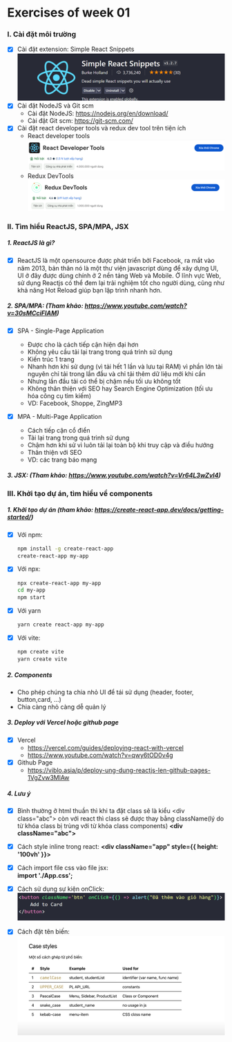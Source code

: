 # Exercises of week 01
### I. Cài đặt môi trường  
- [x] Cài đặt extension: Simple React Snippets 
    ![alt text](./ex01-img01.png)
- [x] Cài đặt NodeJS và Git scm
    - Cài đặt NodeJS: https://nodejs.org/en/download/
    - Cài đặt Git scm: https://git-scm.com/
- [x] Cài đặt react developer tools và redux dev tool trên tiện ích
    - React developer tools
    ![alt text](./ex01-img02.png)
    - Redux DevTools
    ![alt text](./ex01-img03.png)
### II. Tìm hiểu ReactJS, SPA/MPA, JSX
##### 1. ReactJS là gì?
 - [x] ReactJS là một opensource được phát triển bởi Facebook, ra mắt vào năm 2013, bản thân nó là một thư viện javascript dùng để xây dựng UI, UI ở đây được dùng chính ở 2 nền tảng Web và Mobile. Ở lĩnh vực Web, sử dụng Reactjs có thể đem lại trải nghiệm tốt cho người dùng, cũng như khả năng Hot Reload giúp bạn lập trình nhanh hơn.
##### 2. SPA/MPA: (Tham khảo: https://www.youtube.com/watch?v=30sMCciFIAM)
- [x] SPA - Single-Page Application
    - Được cho là cách tiếp cận hiện đại hơn
    - Không yêu cầu tải lại trang trong quá trình sử dụng
    - Kiến trúc 1 trang
    - Nhanh hơn khi sử dụng (vì tải hết 1 lần và lưu tại RAM) vì phần lớn tài nguyên chỉ tải trong lần đầu và chỉ tải thêm dữ liệu mới khi cần
    - Nhưng lần đầu tải có thể bị chậm nếu tối ưu không tốt
    - Không thân thiện với SEO hay Search Engine Optimization (tối ưu hóa công cụ tìm kiếm)
    - VD: Facebook, Shoppe, ZingMP3

- [x] MPA - Multi-Page Application
    - Cách tiếp cận cổ điển
    - Tải lại trang trong quá trình sử dụng
    - Chậm hơn khi sử vì luôn tải lại toàn bộ khi truy cập và điều hướng
    - Thân thiện với SEO
    - VD: các trang báo mạng
##### 3. JSX: (Tham khảo: https://www.youtube.com/watch?v=Vr64L3wZvl4)
### III. Khởi tạo dự án, tìm hiểu về components
##### 1. Khởi tạo dự án (tham khảo: https://create-react-app.dev/docs/getting-started/)
- [x] Với npm: 
    ```sh
    npm install -g create-react-app
    create-react-app my-app
    ```
- [x] Với npx:
    ```sh
    npx create-react-app my-app
    cd my-app
    npm start
    ```
- [x] Với yarn
    ```sh
    yarn create react-app my-app
    ```
- [x] Với vite:
    ```sh
    npm create vite
    yarn create vite
    ```

##### 2. Components
- Cho phép chúng ta chia nhỏ UI để tái sử dụng (header, footer, button,card, …)
- Chia càng nhỏ càng dễ quản lý

##### 3. Deploy với Vercel hoặc github page
- [x] Vercel
    - https://vercel.com/guides/deploying-react-with-vercel
    - https://www.youtube.com/watch?v=qwy6tOD0v4g
- [x] Github Page
    - https://viblo.asia/p/deploy-ung-dung-reactjs-len-github-pages-1VgZvw3MlAw

##### 4. Lưu ý
- [x] Bình thường ở html thuần thì khi ta đặt class sẽ là kiểu \<div class="abc"> còn với react thì class sẽ được thay bằng className(lý do từ khóa class bị trùng với từ khóa class components) 
**\<div className="abc">**
    
- [x] Cách style inline trong react: 
**\<div className="app" style={{ height: '100vh' }}>**

- [x] Cách import file css vào file jsx:  
**import './App.css';**

- [x] Cách sử dụng sự kiện onClick:
![alt text](./ex01-img04.png)

- [x] Cách đặt tên biến:
![alt text](./ex01-img05.png)








